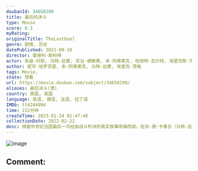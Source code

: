 ```yaml
---
doubanId: 34658290
title: 最后的决斗
type: Movie
score: 8.3
myRating: 
originalTitle: TheLastDuel
genre: 剧情, 历史
datePublished: 2021-09-10
director: 雷德利·斯科特
actor: 朱迪·科默, 马特·达蒙, 亚当·德赖弗, 本·阿弗莱克, 哈丽特·瓦尔特, 埃里克斯·劳瑟, 马尔顿·索克斯, 威廉·休斯顿, 奥利弗·科顿, 内森奈尔·帕克, 塔露拉·哈登, 布瑞恩尼汉娜, 伊恩·皮里, 迈克尔·麦克埃尔哈顿, 山姆·哈兹尔丁, 克里夫·罗素, 朱利安·弗思, 柔伊·布鲁诺, 亚当·那加提斯, 卡伊姆赫·, 约翰·卡瓦纳, 泽利科·伊万内克, 克莱尔·邓恩, 保罗·班迪, 布朗提思·佐杜洛夫斯基, undefined, undefined, 科林·大卫·里斯, 勃斯科·霍根, 布莱恩
author: 妮可·哈罗芬瑟, 本·阿弗莱克, 马特·达蒙, 埃里克·贾格
tags: Movie, 
state: 想看
url: https://movie.douban.com/subject/34658290/
aliases: 最后决斗(港)
country: 美国, 英国
language: 英语, 德语, 法语, 拉丁语
IMDb: tt4244994
time: 152分钟
createTime: 2023-01-24 01:47:48
collectionDate: 2022-02-22
desc: 根据中世纪法国最后一次经由战斗判决的真实故事改编而成。在尚·德·卡鲁日（马特·达蒙饰）的妻子玛格丽特（朱迪·科默饰）指控贾克·勒·格里（亚当·德莱弗饰）强奸后，骑士尚·德·卡鲁日向他的前朋友贾...
---
```


![image](p2755684064.jpg)

Comment: 
---

